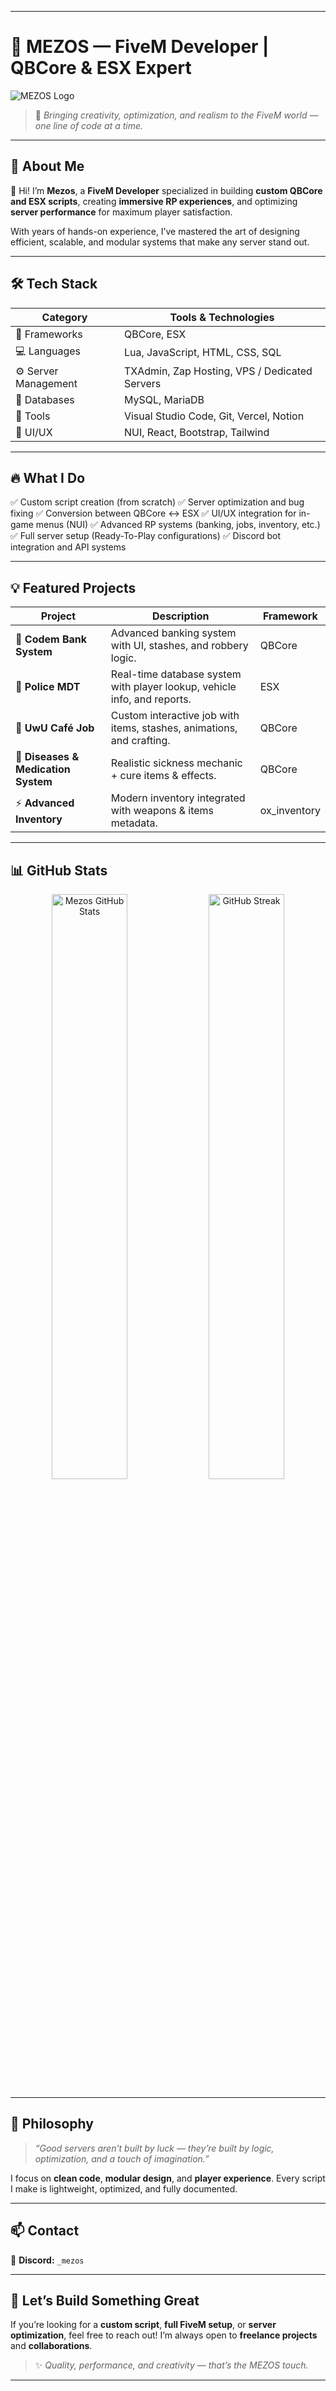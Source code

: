 
---

# 🧩 MEZOS — FiveM Developer | QBCore & ESX Expert

![MEZOS Logo]([./aab9046b-8b8c-4576-b934-39bce0d6116f.jpg](https://i.postimg.cc/prxHJMts/aab9046b-8b8c-4576-b934-39bce0d6116f.jpg))

> 🎯 *Bringing creativity, optimization, and realism to the FiveM world — one line of code at a time.*

---

## 🚀 About Me

👋 Hi! I’m **Mezos**, a **FiveM Developer** specialized in building **custom QBCore and ESX scripts**, creating **immersive RP experiences**, and optimizing **server performance** for maximum player satisfaction.

With years of hands-on experience, I’ve mastered the art of designing efficient, scalable, and modular systems that make any server stand out.

---

## 🛠️ Tech Stack

| Category             | Tools & Technologies                          |
| -------------------- | --------------------------------------------- |
| 🧠 Frameworks        | QBCore, ESX                                   |
| 💻 Languages         | Lua, JavaScript, HTML, CSS, SQL               |
| ⚙️ Server Management | TXAdmin, Zap Hosting, VPS / Dedicated Servers |
| 🧩 Databases         | MySQL, MariaDB                                |
| 🧰 Tools             | Visual Studio Code, Git, Vercel, Notion       |
| 🎨 UI/UX             | NUI, React, Bootstrap, Tailwind               |

---

## 🔥 What I Do

✅ Custom script creation (from scratch)
✅ Server optimization and bug fixing
✅ Conversion between QBCore ↔ ESX
✅ UI/UX integration for in-game menus (NUI)
✅ Advanced RP systems (banking, jobs, inventory, etc.)
✅ Full server setup (Ready-To-Play configurations)
✅ Discord bot integration and API systems

---

## 💡 Featured Projects

| Project                             | Description                                                              | Framework    |
| ----------------------------------- | ------------------------------------------------------------------------ | ------------ |
| 🏦 **Codem Bank System**            | Advanced banking system with UI, stashes, and robbery logic.             | QBCore       |
| 🚓 **Police MDT**                   | Real-time database system with player lookup, vehicle info, and reports. | ESX          |
| 🍔 **UwU Café Job**                 | Custom interactive job with items, stashes, animations, and crafting.    | QBCore       |
| 💊 **Diseases & Medication System** | Realistic sickness mechanic + cure items & effects.                      | QBCore       |
| ⚡ **Advanced Inventory**            | Modern inventory integrated with weapons & items metadata.               | ox_inventory |

---

## 📊 GitHub Stats

<p align="center">
  <img src="https://github-readme-stats.vercel.app/api?username=mezos&show_icons=true&theme=tokyonight" alt="Mezos GitHub Stats" width="49%" />
  <img src="https://github-readme-streak-stats.herokuapp.com/?user=mezos&theme=tokyonight" alt="GitHub Streak" width="49%" />
</p>

---

## 🧠 Philosophy

> *“Good servers aren’t built by luck — they’re built by logic, optimization, and a touch of imagination.”*

I focus on **clean code**, **modular design**, and **player experience**. Every script I make is lightweight, optimized, and fully documented.

---

## 📫 Contact

💼 **Discord:** `_mezos`

---

## 💬 Let’s Build Something Great

If you’re looking for a **custom script**, **full FiveM setup**, or **server optimization**, feel free to reach out!
I’m always open to **freelance projects** and **collaborations**.

> ✨ *Quality, performance, and creativity — that’s the MEZOS touch.*

---
